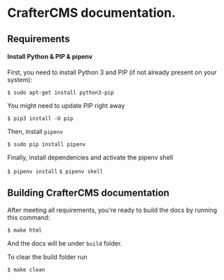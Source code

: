 # CrafterCMS documentation.

## Requirements

#### Install Python & PIP & pipenv

First, you need to install Python 3 and PIP (if not already present on your system):

`$ sudo apt-get install python3-pip`

You might need to update PIP right away

`$ pip3 install -U pip`

Then, install `pipenv`

`$ sudo pip install pipenv`

Finally, install dependencies and activate the pipenv shell

`$ pipenv install`
`$ pipenv shell`

## Building CrafterCMS documentation

After meeting all requirements, you're ready to build the docs by running this command:

`$ make html`

And the docs will be under `build` folder.

To clear the build folder run

`$ make clean`

